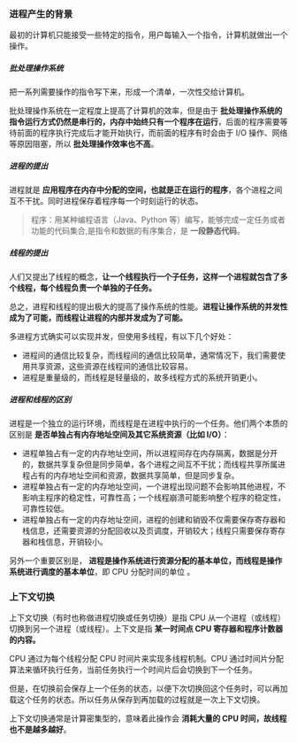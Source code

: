 ### 进程产生的背景

最初的计算机只能接受一些特定的指令，用户每输入一个指令，计算机就做出一个操作。

##### 批处理操作系统

把一系列需要操作的指令写下来，形成一个清单，一次性交给计算机。

批处理操作系统在一定程度上提高了计算机的效率，但是由于 **批处理操作系统的指令运行方式仍然是串行的，内存中始终只有一个程序在运行**，后面的程序需要等待前面的程序执行完成后才能开始执行，而前面的程序有时会由于 I/O 操作、网络等原因阻塞，所以 **批处理操作效率也不高**。

##### 进程的提出

进程就是 **应用程序在内存中分配的空间，也就是正在运行的程序**，各个进程之间互不干扰。同时进程保存着程序每一个时刻运行的状态。

>   程序：用某种编程语言（Java、Python 等）编写，能够完成一定任务或者功能的代码集合,是指令和数据的有序集合，是 **一段静态代码**。

##### 线程的提出

人们又提出了线程的概念，**让一个线程执行一个子任务，这样一个进程就包含了多个线程，每个线程负责一个单独的子任务。**

总之，进程和线程的提出极大的提高了操作系统的性能。**进程让操作系统的并发性成为了可能，而线程让进程的内部并发成为了可能。**

多进程方式确实可以实现并发，但使用多线程，有以下几个好处：

-   进程间的通信比较复杂，而线程间的通信比较简单，通常情况下，我们需要使用共享资源，这些资源在线程间的通信比较容易。
-   进程是重量级的，而线程是轻量级的，故多线程方式的系统开销更小。

##### 进程和线程的区别

进程是一个独立的运行环境，而线程是在进程中执行的一个任务。他们两个本质的区别是 **是否单独占有内存地址空间及其它系统资源（比如 I/O）**：

-   进程单独占有一定的内存地址空间，所以进程间存在内存隔离，数据是分开的，数据共享复杂但是同步简单，各个进程之间互不干扰；而线程共享所属进程占有的内存地址空间和资源，数据共享简单，但是同步复杂。
-   进程单独占有一定的内存地址空间，一个进程出现问题不会影响其他进程，不影响主程序的稳定性，可靠性高；一个线程崩溃可能影响整个程序的稳定性，可靠性较低。
-   进程单独占有一定的内存地址空间，进程的创建和销毁不仅需要保存寄存器和栈信息，还需要资源的分配回收以及页调度，开销较大；线程只需要保存寄存器和栈信息，开销较小。

另外一个重要区别是， **进程是操作系统进行资源分配的基本单位，而线程是操作系统进行调度的基本单位**，即 CPU 分配时间的单位 。

### 上下文切换

上下文切换（有时也称做进程切换或任务切换）是指 CPU 从一个进程（或线程）切换到另一个进程（或线程）。上下文是指 **某一时间点 CPU 寄存器和程序计数器的内容。**

CPU 通过为每个线程分配 CPU 时间片来实现多线程机制。CPU 通过时间片分配算法来循环执行任务，当前任务执行一个时间片后会切换到下一个任务。

但是，在切换前会保存上一个任务的状态，以便下次切换回这个任务时，可以再加载这个任务的状态。所以任务从保存到再加载的过程就是一次上下文切换。

上下文切换通常是计算密集型的，意味着此操作会 **消耗大量的 CPU 时间，故线程也不是越多越好**。
